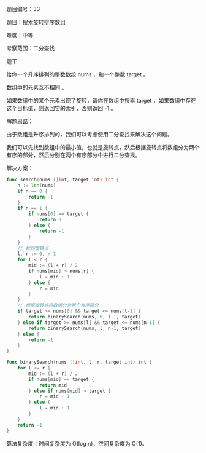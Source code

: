 题目编号：33

题目：搜索旋转排序数组

难度：中等

考察范围：二分查找

题干：

给你一个升序排列的整数数组 nums ，和一个整数 target 。

数组中的元素互不相同 。

如果数组中的某个元素出现了旋转，请你在数组中搜索 target ，如果数组中存在这个目标值，则返回它的索引，否则返回 -1 。

解题思路：

由于数组是升序排列的，我们可以考虑使用二分查找来解决这个问题。

我们可以先找到数组中的最小值，也就是旋转点，然后根据旋转点将数组分为两个有序的部分，然后分别在两个有序部分中进行二分查找。

解决方案：

```go
func search(nums []int, target int) int {
    n := len(nums)
    if n == 0 {
        return -1
    }
    if n == 1 {
        if nums[0] == target {
            return 0
        } else {
            return -1
        }
    }
    // 找到旋转点
    l, r := 0, n-1
    for l < r {
        mid := (l + r) / 2
        if nums[mid] > nums[r] {
            l = mid + 1
        } else {
            r = mid
        }
    }
    // 根据旋转点将数组分为两个有序部分
    if target >= nums[0] && target <= nums[l-1] {
        return binarySearch(nums, 0, l-1, target)
    } else if target >= nums[l] && target <= nums[n-1] {
        return binarySearch(nums, l, n-1, target)
    } else {
        return -1
    }
}

func binarySearch(nums []int, l, r, target int) int {
    for l <= r {
        mid := (l + r) / 2
        if nums[mid] == target {
            return mid
        } else if nums[mid] > target {
            r = mid - 1
        } else {
            l = mid + 1
        }
    }
    return -1
}
```

算法复杂度：时间复杂度为 O(log n)，空间复杂度为 O(1)。